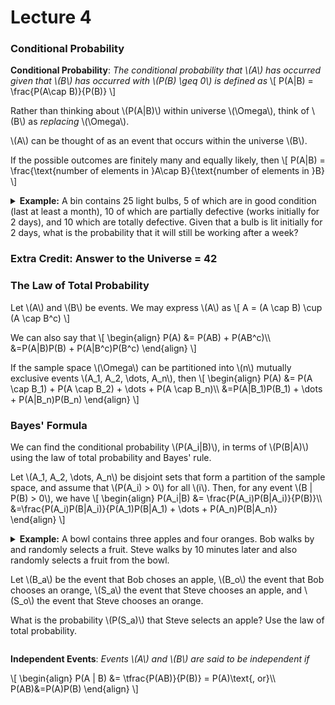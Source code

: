# Lecture 4
### Conditional Probability

<div class="def">

**Conditional Probability**: *The conditional probability that \\(A\\) has occurred given that \\(B\\) has occurred with \\(P(B) \geq 0\\) is defined as*
\\[
    P(A|B) = \frac{P(A\cap B)}{P(B)}
\\]

</div>

Rather than thinking about \\(P(A|B)\\) within universe \\(\Omega\\), think of \\(B\\) as *replacing* \\(\Omega\\).

\\(A\\) can be thought of as an event that occurs within the universe \\(B\\).

If the possible outcomes are finitely many and equally likely, then
\\[
    P(A|B) = \frac{\text{number of elements in }A\cap B}{\text{number of elements in }B}
\\]

<div class="ex">
<details>
<summary>
<strong>Example:</strong> A bin contains 25 light bulbs, 5 of which are in good condition (last at least a month), 10 of which are partially defective (works initially for 2 days), and 10 which are totally defective. Given that a bulb is lit initially for 2 days, what is the probability that it will still be working after a week?
</summary>

* Because the bulb works initially for 2 days, we know it's not totally defective. We can consider this \\(D^c\\), or the complement of the defective set. \\(D^c=\frac{15}{25}\\) because \\(\frac{10}{25}\\) are totally defective.

* We're looking for the probability that a bulb is perfectly good (\\(G\\)) *given* that it's not totally defective. The intersection of the non-defective bulbs and the perfectly good bulbs is \\(\frac{5}{25}\\) - in other words, 5 of the remaining bulbs are in good condition.

\\[
    P(G|D^c) = \frac{G\cap D^c}{P(D^c)} = \frac{\frac{5}{25}}{\frac{15}{25}}=\frac{1}{3}
\\]

</details>
</div>

### Extra Credit: Answer to the Universe = 42

### The Law of Total Probability

Let \\(A\\) and \\(B\\) be events. We may express \\(A\\) as
\\[
    A = (A \cap B) \cup (A \cap B^c)
\\]

We can also say that
\\[
    \\begin{align}
        P(A) &= P(AB) + P(AB^c)\\\\
        &=P(A|B)P(B) + P(A|B^c)P(B^c)
    \\end{align}
\\]

If the sample space \\(\Omega\\) can be partitioned into \\(n\\) mutually exclusive events \\(A_1, A_2, \dots, A_n\\), then
\\[
    \\begin{align}
        P(A) &= P(A \cap B_1) + P(A \cap B_2) + \dots + P(A \cap B_n)\\\\
        &=P(A|B_1)P(B_1) + \dots + P(A|B_n)P(B_n)
    \\end{align}
\\]

### Bayes' Formula

We can find the conditional probability \\(P(A_i|B)\\), in terms of \\(P(B|A)\\) using the law of total probability and Bayes' rule.

Let \\(A_1, A_2, \dots, A_n\\) be disjoint sets that form a partition of the sample space, and assume that \\(P(A_i) > 0\\) for all \\(i\\). Then, for any event \\(B | P(B) > 0\\), we have
\\[
    \\begin{align}
        P(A_i|B) &= \frac{P(A_i)P(B|A_i)}{P(B)}\\\\
        &=\frac{P(A_i)P(B|A_i)}{P(A_1)P(B|A_1) + \dots + P(A_n)P(B|A_n)}
    \\end{align}
\\]

<div class="ex">
<details>
<summary>
<strong>Example:</strong> A bowl contains three apples and four oranges. Bob walks by and randomly selects a fruit. Steve walks by 10 minutes later and also randomly selects a fruit from the bowl. 

Let \\(B_a\\) be the event that Bob choses an apple, \\(B_o\\) the event that Bob chooses an orange, \\(S_a\\) the event that Steve chooses an apple, and \\(S_o\\) the event that Steve chooses an orange.

What is the probability \\(P(S_a)\\) that Steve selects an apple? Use the law of total probability.
</summary>

\\[
    \\begin{align}
        P(B_a) &= \tfrac{3}{7}\\\\
        P(B_o) &= \tfrac{4}{7}\\\\
        P(S_a | B_a) &= \tfrac{2}{6} = \tfrac{1}{3}\\\\
        P(S_a | B_o) &= \tfrac{3}{6} = \tfrac{1}{2}\\\\
        P(S_a) &= P(S_a | B_a)P(B_a) + P(S_a | B_o)P(B_o)\\\\
        &= \tfrac{1}{3}\cdot\tfrac{3}{7} + \tfrac{1}{2}\cdot\tfrac{4}{7} = \tfrac{3}{7}
    \\end{align}
\\]

If Steve selected an orange, what's the possibility that Bob had also selected an orange?

\\[
    P(B_o | S_o) = \frac{}{} = \frac{\left(\tfrac{1}{2}\right)\left(\tfrac{4}{7}\right)}{\left(\tfrac{1}{2}\right)\left(\tfrac{4}{7}\right) + \left(\tfrac{2}{3}\right)\left(\tfrac{3}{7}\right)} = \frac{1}{2}
\\]

</details>
</div>

<div class="def">

**Independent Events**: *Events \\(A\\) and \\(B\\) are said to be independent if*

\\[
    \\begin{align}
        P(A | B) &= \tfrac{P(AB)}{P(B)} = P(A)\text{, or}\\\\
        P(AB)&=P(A)P(B)
    \\end{align}
\\]

</div>
